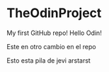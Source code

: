# TheOdinProject

My first GitHub repo!
Hello Odin!  

Este en otro cambio en el repo

Esto esta pila de jevi arstarst
